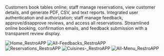 Customers book tables online; staff manage reservations, view
customer details, and generate PDF, CSV, and text reports. Integrated user authentication and authorization; staff manage
feedback, approve/disapprove reviews, and access all reservations. Streamlined online booking, confirmation emails, and
feedback submission with a transparent review display.

![Home_RestroAPP](https://github.com/roshni-04/restro/assets/113779963/db5822d7-348f-4b59-93b5-b6a4c9bcd235)
![All-Feedbacks_RestroAPP](https://github.com/roshni-04/restro/assets/113779963/3ba94d21-8794-4539-89b1-5087d492dc9d)
![Reservations_RestroAPP](https://github.com/roshni-04/restro/assets/113779963/ce5ffb33-84f0-4aa0-9eba-d1025cebd24c)
![Cuisines-_RestroAPP](https://github.com/roshni-04/restro/assets/113779963/2d12700e-c3e3-4bc5-b674-7a966b158647)
![All-Menu_RestroAPP](https://github.com/roshni-04/restro/assets/113779963/5cd3f250-d651-43e7-a4e7-561234bcef71)
